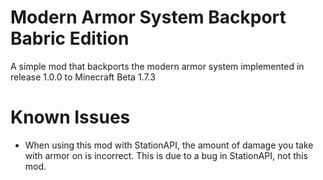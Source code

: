 # Modern Armor System Backport Babric Edition

A simple mod that backports the modern armor system implemented in release 1.0.0 to Minecraft Beta 1.7.3

# Known Issues
* When using this mod with StationAPI, the amount of damage you take with armor on is incorrect. This is due to a bug in StationAPI, not this mod.
